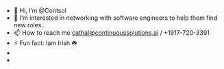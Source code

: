 - 👋 Hi, I’m @Contsol
- 👀 I’m interested in networking with software engineers to help them find new roles..
- 📫 How to reach me cathal@continuoussolutions.ai / +1917-720-3391
- ⚡ Fun fact: Iam Irish ☘️
-
- <!---
Contsol/Contsol is a ✨ special ✨ repository because its `README.md` (this file) appears on your GitHub profile.
You can click the Preview link to take a look at your changes.
--->
